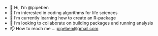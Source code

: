 - 👋 Hi, I’m @pipeben
- 👀 I’m interested in coding algorithms for life sciences
- 🌱 I’m currently learning how to create an R-package
- 💞️ I’m looking to collaborate on building packages and running analysis
- 📫 How to reach me ... pipeben@gmail.com

<!---
pipeben/pipeben is a ✨ special ✨ repository because its `README.md` (this file) appears on your GitHub profile.
You can click the Preview link to take a look at your changes.
--->
